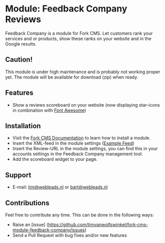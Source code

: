 # Module: Feedback Company Reviews

Feedback Company is a module for Fork CMS. Let customers rank your services and or products, show these ranks on your website and in the Google results.

## Caution!

This module is under high maintenance and is probably not working proper yet. The module will be available for download (zip) when ready.

## Features

* Show a reviews scoreboard on your website (now displaying star-icons in combination with [Font Awesome](https://github.com/FortAwesome/Font-Awesome))

## Installation

* Visit the [Fork CMS Documentation](http://www.fork-cms.com/community/documentation/detail/getting-started/adding-modules) to learn how to install a module.
* Insert the XML-feed in the module settings ([Example Feed](https://beoordelingen.feedbackcompany.nl/samenvoordeel/scripts/flexreview/getreviewxml.cfm?ws=2789&publishIDs=1&nor=3&publishDetails=1&publishOnHold=0&sort=desc&emlpass=test))
* Insert the Review-URL in the module settings, you can find this in your accounts settings in the Feedback Company management tool.
* Add the scoreboard widget to your page.

## Support

* E-mail: tim@webleads.nl or bart@webleads.nl

## Contributions

Feel free to contribute any time. This can be done in the following ways:

* Raise an [issue] (https://github.com/timvanwolfswinkel/fork-cms-module-feedback-company/issues)
* Send a Pull Request with bug fixes and/or new features 